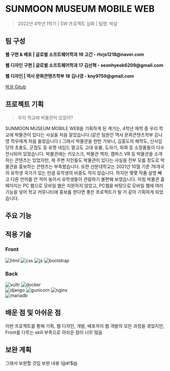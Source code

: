 # SUNMOON MUSEUM MOBILE WEB
> 2022년 4학년 1학기 | SW 프로젝트 심화 | 팀명: 박살

## 팀 구성
__웹 구현 & 배포 | 글로벌 소프트웨어학과 19 고건 - rhrjs1218@naver.com__

__웹 디자인 구현 | 글로벌 소프트웨어학과 17 김선혁 - seonhyeok6209@gmail.com__

__웹 디자인 | 역사 문화콘텐츠학부 18 김나영 - kny9759@gmail.com__

[박살 Gitub](https://github.com/REO6209/SunMoonMuseum)


## 프로젝트 기획
> 우리 학교에 박물관이 있었어?

SUNMOON MUSEUM MOBILE WEB을 기획하게 된 계기는, 
4학년 재학 중 우리 학교에 박물관이 있다는 사실을 처음 알았습니다.(같은 팀원인 역사 문화콘텐츠학부 김나영 학우에게 처음 들었습니다.) 
그래서 박물관을 한번 가보니, 김홍도의 해학도, 신사임당의 초충도, 군접도 등 유명 네임드 말고도 고대 유물, 도자기, 회화 등 소장품들이 다수 전시되어 있었습니다.
박물관에는 키오스크, 박물관 책자, 캠퍼스 VR 등 박물관을 소개하는 콘텐츠는 있었지만,
제 주변 지인들도 박물관이 있다는 사실을 전부 모를 정도로 박물관을 홍보하는 콘텐츠는 부족했습니다.
또한 선문대학교는 2021년 10월 기준 76개국의 유학생 국가가 있는 만큼 유학생의 비중도 적지 않습니다.
하지만 몇몇 작품 설명 빼고 다른 언어를 안 적어 놓아서 유학생들이 관람하기 불편해 보였습니다.
마침 박물관 홈페이지는 PC 웹으로 모바일 웹은 지원하지 않았고,
PC웹을 바탕으로 모바일 웹에 여러 기능을 넣어 학교 커뮤니티에 홍보를 한다면 좋은 프로젝트가 될 거 같아 기획하게 되었습니다.

## 주요 기능


## 적용 기술
### Front
<img title="html" src="https://img.shields.io/badge/HTML5-E34F26?style=for-the-badge&logo=html5&logoColor=white"></img>
<img title="css" src="https://img.shields.io/badge/CSS3-1572B6?style=for-the-badge&logo=css3&logoColor=white"></img>
<img title="js" src="https://img.shields.io/badge/JavaScript-323330?style=for-the-badge&logo=javascript&logoColor=F7DF1E"></img>
<img title="bootstrap" src="https://img.shields.io/badge/Bootstrap-563D7C?style=for-the-badge&logo=bootstrap&logoColor=white"></img>

### Back
<img title="vultr" src="file:///Users/gungo/Downloads/vultr-brand-logo/SVG/logo__on-white.svg"></img>
<img title="docker" src="https://img.shields.io/badge/Docker-2CA5E0?style=for-the-badge&logo=docker&logoColor=white"></img><br>
<img title="django" src="https://img.shields.io/badge/Django-092E20?style=for-the-badge&logo=django&logoColor=green"></img>
<img title="gunicorn" src="https://img.shields.io/badge/gunicorn-%298729.svg?style=for-the-badge&logo=gunicorn&logoColor=white"></img>
<img title="nginx" src="https://img.shields.io/badge/Nginx-009639?style=for-the-badge&logo=nginx&logoColor=white"></img><br>
<img title="mariadb" src="https://img.shields.io/badge/MariaDB-003545?style=for-the-badge&logo=mariadb&logoColor=white"></img>

## 배운 점 및 아쉬운 점
이번 프로젝트를 통해 기획, 웹 디자인, 개발, 배포까지 웹 개발의 모든 과정을 겪었지만, Front를 다루는 skill 부족으로 아쉬운 점이 너무 많음

## 보완 계획
그래서 보완할 것임
보완 내용 !@#!$@

